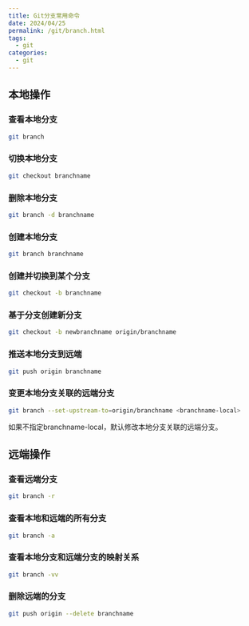 ```yaml
---
title: Git分支常用命令
date: 2024/04/25
permalink: /git/branch.html
tags:
  - git
categories:
  - git
---
```


## 本地操作

### 查看本地分支

```sh
git branch
```

### 切换本地分支

```sh
git checkout branchname
```

### 删除本地分支

```sh
git branch -d branchname 
```

### 创建本地分支

```sh
git branch branchname
```

### 创建并切换到某个分支

```sh
git checkout -b branchname
```

### 基于分支创建新分支

```sh
git checkout -b newbranchname origin/branchname
```

### 推送本地分支到远端

```sh
git push origin branchname 
```

### 变更本地分支关联的远端分支

```sh
git branch --set-upstream-to=origin/branchname <branchname-local>
```

如果不指定branchname-local，默认修改本地分支关联的远端分支。

## 远端操作

### 查看远端分支

```sh
git branch -r
```

### 查看本地和远端的所有分支

```sh
git branch -a
```

### 查看本地分支和远端分支的映射关系

```sh
git branch -vv
```

### 删除远端的分支

```sh
git push origin --delete branchname	
```

